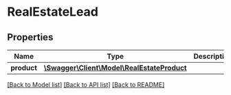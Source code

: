 # RealEstateLead

## Properties
Name | Type | Description | Notes
------------ | ------------- | ------------- | -------------
**product** | [**\Swagger\Client\Model\RealEstateProduct**](RealEstateProduct.md) |  | [optional] 

[[Back to Model list]](../README.md#documentation-for-models) [[Back to API list]](../README.md#documentation-for-api-endpoints) [[Back to README]](../README.md)


